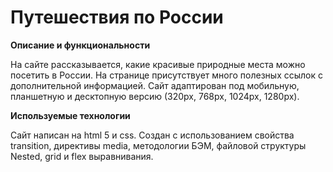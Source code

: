 # Путешествия по России

**Описание и функциональности**

На сайте рассказывается, какие красивые природные места можно посетить в России.
На странице присутствует много полезных ссылок с дополнительной информацией.
Сайт адаптирован под мобильную, планшетную и десктопную версию (320px, 768px, 1024px, 1280px).

**Используемые технологии**

Сайт написан на html 5 и css. Создан с использованием свойства transition, директивы media, методологии БЭМ, файловой структуры Nested, grid и flex выравнивания.
